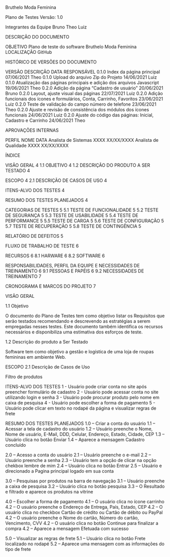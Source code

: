 Bruthelo Moda Feminina

Plano de Testes Versão: 1.0

Integrantes da Equipe Bruno Theo Luiz

DESCRIÇÃO DO DOCUMENTO

OBJETIVO Plano de teste do software Bruthelo Moda Feminina LOCALIZAÇÃO GitHub

HISTÓRICO DE VERSÕES DO DOCUMENTO

VERSÃO DESCRIÇÃO DATA RESPONSÁVEL 0.1.0 Index da página principal 07/06/2021 Theo 0.1.0 Upload do arquivo Zip do Projeto 14/06/2021 Luiz 0.1.0 Atualização das páginas principais e adição dos arquivos Javascript 19/06/2021 Theo 0.2.0 Adição da página “Cadastro de usuário” 20/06/2021 Bruno 0.2.0 Layout, ajuste visual das páginas 22/07/2021 Luiz 0.2.0 Adição funcionais dos ícones e formulários, Conta, Carrinho, Favoritos 23/06/2021 Luiz 0.2.0 Teste de validação do campo número de telefone 23/06/2021 Theo 0.2.0 Ajuste e revisão de consistência dos módulos dos ícones funcionais 24/06/2021 Luiz 0.2.0 Ajuste do código das páginas: Inicial, Cadastro e Carrinho 24/06/2021 Theo

APROVAÇÕES INTERNAS

PERFIL NOME DATA Analista de Sistemas XXXX XX/XX/XXXX Analista de Qualidade XXXX XX/XX/XXXX

ÍNDICE

VISÃO GERAL 4 1.1 OBJETIVO 4 1.2 DESCRIÇÃO DO PRODUTO A SER TESTADO 4

ESCOPO 4 2.1 DESCRIÇÃO DE CASOS DE USO 4

ITENS-ALVO DOS TESTES 4

RESUMO DOS TESTES PLANEJADOS 4

CATEGORIAS DE TESTES 5 5.1 TESTE DE FUNCIONALIDADE 5 5.2 TESTE DE SEGURANÇA 5 5.3 TESTE DE USABILIDADE 5 5.4 TESTE DE PERFORMANCE 5 5.5 TESTE DE CARGA 5 5.6 TESTE DE CONFIGURAÇÃO 5 5.7 TESTE DE RECUPERAÇÃO 5 5.8 TESTE DE CONTINGÊNCIA 5

RELATÓRIO DE DEFEITOS 5

FLUXO DE TRABALHO DE TESTE 6

RECURSOS 6 8.1 HARWARE 6 8.2 SOFTWARE 6

RESPONSABILIDADES, PERFIL DA EQUIPE E NECESSIDADES DE TREINAMENTO 6 9.1 PESSOAS E PAPÉIS 6 9.2 NECESSIDADES DE TREINAMENTO 7

CRONOGRAMA E MARCOS DO PROJETO 7

VISÃO GERAL

1.1 Objetivo

O documento do Plano de Testes tem como objetivo listar os Requisitos que serão testados recomendando e descrevendo as estratégias a serem empregadas nesses testes. Este documento também identifica os recursos necessários e disponibiliza uma estimativa dos esforços de teste.

1.2 Descrição do produto a Ser Testado

Software tem como objetivo a gestão e logística de uma loja de roupas femininas em ambiente Web.

ESCOPO
2.1 Descrição de Casos de Uso

Filtro de produtos

ITENS-ALVO DOS TESTES
1 - Usuário pode criar conta no site após preencher formulário de cadastro 2 - Usuário pode acessar conta no site utilizando login e senha 3 - Usuário pode procurar produto pelo nome em caixa de pesquisa 4 - Usuário pode escolher a forma de pagamento 5 - Usuário pode clicar em texto no rodapé da página e visualizar regras de frete

RESUMO DOS TESTES PLANEJADOS
1.0 – Criar a conta do usuário 1.1 – Acessar a tela de cadastro do usuário 1.2 – Usuário preenche o Nome, Nome de usuário, E-Mail, DDD, Celular, Endereço, Estado, Cidade, CEP 1.3 – Usuário clica no botão Enviar 1.4 – Aparece a mensagem Cadastro concluído

2.0 – Acesso a conta do usuário 2.1 – Usuário preenche o e-mail 2.2 – Usuário preenche a senha 2.3 – Usuário tem a opção de clicar na opção chekbox lembre de mim 2.4 – Usuário clica no botão Entrar 2.5 – Usuário e direcionado a Pagina principal logado em sua conta

3.0 – Pesquisas por produtos na barra de navegação 3.1 – Usuário preenche a caixa de pesquisa 3.2 – Usuário clica no botão pesquisa 3.3 – O Resultado e filtrado e aparece os produtos na vitrine

4.0 – Escolher a forma de pagamento 4.1 – O usuário clica no ícone carrinho 4.2 – O usuário preenche o Endereço de Entrega, País, Estado, CEP 4.2 – O usuário clica no checkbox Cartão de crédito ou Cartão de débito ou PayPal 4.2 – O usuário preenche o Nome do cartão, Número do cartão, Vencimento, CVV 4.2 – O usuário clica no botão Continue para finalizar a compra 4.2 – Aparece a mensagem Efetuada com sucesso

5.0 – Visualizar as regras de frete 5.1 – Usuário clica no botão Frete localizado no rodapé 5.2 – Aparece uma mensagem com as informações do tipo de frete

